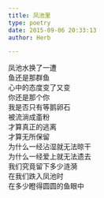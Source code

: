 ```yaml
---  
title: 凤池里  
type: poetry  
date: 2015-09-06 20:33:13  
author: Herb  

---    
```

凤池水换了一遭    
鱼还是那群鱼    
心中的态度变了又变    
你还是那个你    
我是否只有等鹅卵石    
被流淌成齑粉    
才算真正的逃离    
才算无所保留    
为什么一经沾湿就无法晾干    
为什么一经爱上就无法遗去    
我们究竟留下多少涟漪    
在我们跌入凤池时    
在多少瞪得圆圆的鱼眼中  
